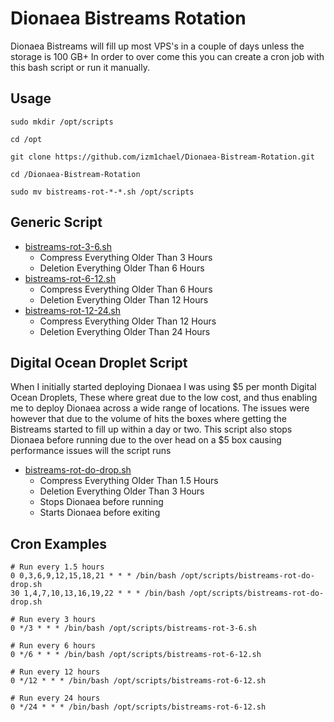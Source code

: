 
# Dionaea Bistreams Rotation
Dionaea Bistreams will fill up most VPS's in a couple of days unless the storage is 100 GB+ In order to over come this you can create a cron job with this bash script or run it manually.

## Usage

    sudo mkdir /opt/scripts

    cd /opt

    git clone https://github.com/izm1chael/Dionaea-Bistream-Rotation.git

    cd /Dionaea-Bistream-Rotation
    
    sudo mv bistreams-rot-*-*.sh /opt/scripts

## Generic Script

 -  [bistreams-rot-3-6.sh](https://github.com/izm1chael/Dionaea-Bistream-Rotation/blob/master/bistreams-rot-3-6.sh "bistreams-rot-3-6.sh")
	 - Compress Everything Older Than 3 Hours
	 - Deletion Everything Older Than 6 Hours
 -  [bistreams-rot-6-12.sh](https://github.com/izm1chael/Dionaea-Bistream-Rotation/blob/master/bistreams-rot-6-12.sh "bistreams-rot-6-12.sh")
	 - Compress Everything Older Than 6 Hours
	 - Deletion Everything Older Than 12 Hours
 -  [bistreams-rot-12-24.sh](https://github.com/izm1chael/Dionaea-Bistream-Rotation/blob/master/bistreams-rot-12-24.sh "bistreams-rot-12-24.sh")
	 - Compress Everything Older Than 12 Hours
	 - Deletion Everything Older Than 24 Hours

## Digital Ocean Droplet Script
When I initially started deploying Dionaea I was using $5 per month Digital Ocean Droplets, 
These where great due to the low cost, and thus enabling me to deploy Dionaea across a wide range of locations. 
The issues were however that due to the volume of hits the boxes where getting the Bistreams started to fill up within a day or two. 
This script also stops Dionaea before running due to the over head on a $5 box causing performance issues will the script runs
 -  [bistreams-rot-do-drop.sh](https://github.com/izm1chael/Dionaea-Bistream-Rotation/blob/master/bistreams-rot-do-drop.sh "bistreams-rot-do-drop.sh")
	 - Compress Everything Older Than 1.5 Hours
	 - Deletion Everything Older Than 3 Hours
	 - Stops Dionaea before running
	 - Starts Dionaea before exiting

## Cron Examples

    # Run every 1.5 hours
    0 0,3,6,9,12,15,18,21 * * * /bin/bash /opt/scripts/bistreams-rot-do-drop.sh
    30 1,4,7,10,13,16,19,22 * * * /bin/bash /opt/scripts/bistreams-rot-do-drop.sh

    # Run every 3 hours
    0 */3 * * * /bin/bash /opt/scripts/bistreams-rot-3-6.sh

    # Run every 6 hours
    0 */6 * * * /bin/bash /opt/scripts/bistreams-rot-6-12.sh

    # Run every 12 hours
    0 */12 * * * /bin/bash /opt/scripts/bistreams-rot-6-12.sh

    # Run every 24 hours
    0 */24 * * * /bin/bash /opt/scripts/bistreams-rot-6-12.sh
   


 




